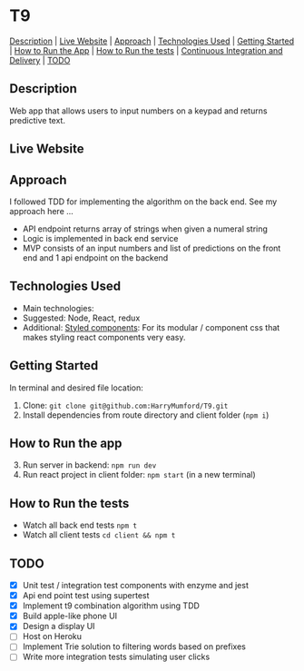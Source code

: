# T9

[Description](#description) | [Live Website](#live-website) | [Approach](#approach) | [Technologies Used](#technologies-used) | [Getting Started](#getting-started) | [How to Run the App](#how-to-run-the-app) | [How to Run the tests](#how-to-run-the-tests) | [Continuous Integration and Delivery](#continuous-integration-and-delivery) | [TODO](#TODO)

## Description

Web app that allows users to input numbers on a keypad and returns predictive text.

## Live Website

## Approach

I followed TDD for implementing the algorithm on the back end. See my approach here ...

- API endpoint returns array of strings when given a numeral string
- Logic is implemented in back end service
- MVP consists of an input numbers and list of predictions on the front end and 1 api endpoint on the backend

## Technologies Used

- Main technologies:
- Suggested: Node, React, redux
- Additional: [Styled components](https://reactjs.org/): For its modular / component css that makes styling react components very easy.

## Getting Started

In terminal and desired file location:

1. Clone: `git clone git@github.com:HarryMumford/T9.git`
2. Install dependencies from route directory and client folder (`npm i`)

## How to Run the app

3. Run server in backend: `npm run dev`
4. Run react project in client folder: `npm start` (in a new terminal)

## How to Run the tests

- Watch all back end tests `npm t`
- Watch all client tests `cd client && npm t`

## TODO

- [x] Unit test / integration test components with enzyme and jest
- [x] Api end point test using supertest
- [x] Implement t9 combination algorithm using TDD
- [x] Build apple-like phone UI
- [x] Design a display UI
- [ ] Host on Heroku
- [ ] Implement Trie solution to filtering words based on prefixes
- [ ] Write more integration tests simulating user clicks
